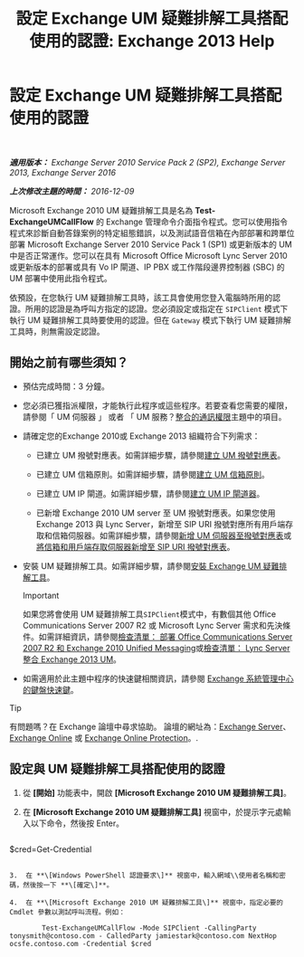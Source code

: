 ﻿---
title: '設定 Exchange UM 疑難排解工具搭配使用的認證: Exchange 2013 Help'
TOCTitle: 設定 Exchange UM 疑難排解工具搭配使用的認證
ms:assetid: 542b7718-9345-40cc-bcb2-e307e70a1fa2
ms:mtpsurl: https://technet.microsoft.com/zh-tw/library/Ff630916(v=EXCHG.150)
ms:contentKeyID: 56271548
ms.date: 05/21/2018
mtps_version: v=EXCHG.150
ms.translationtype: MT
---

# 設定 Exchange UM 疑難排解工具搭配使用的認證

 

_**適用版本：** Exchange Server 2010 Service Pack 2 (SP2), Exchange Server 2013, Exchange Server 2016_

_**上次修改主題的時間：** 2016-12-09_

Microsoft Exchange 2010 UM 疑難排解工具是名為 **Test-ExchangeUMCallFlow** 的 Exchange 管理命令介面指令程式。您可以使用指令程式來診斷自動答錄案例的特定組態錯誤，以及測試語音信箱在內部部署和跨單位部署 Microsoft Exchange Server 2010 Service Pack 1 (SP1) 或更新版本的 UM 中是否正常運作。您可以在具有 Microsoft Office Microsoft Lync Server 2010 或更新版本的部署或具有 Vo IP 閘道、IP PBX 或工作階段邊界控制器 (SBC) 的 UM 部署中使用此指令程式。

依預設，在您執行 UM 疑難排解工具時，該工具會使用您登入電腦時所用的認證。所用的認證是為呼叫方指定的認證。您必須設定或指定在 `SIPClient` 模式下執行 UM 疑難排解工具時要使用的認證。但在 `Gateway` 模式下執行 UM 疑難排解工具時，則無需設定認證。

## 開始之前有哪些須知？

  - 預估完成時間：3 分鐘。

  - 您必須已獲指派權限，才能執行此程序或這些程序。若要查看您需要的權限，請參閱「 UM 伺服器 」 或者 「 UM 服務？[整合的通訊權限](unified-messaging-permissions-exchange-2013-help.md)主題中的項目。

  - 請確定您的Exchange 2010或 Exchange 2013 組織符合下列需求：
    
      - 已建立 UM 撥號對應表。如需詳細步驟，請參閱[建立 UM 撥號對應表](https://docs.microsoft.com/zh-tw/exchange/voice-mail-unified-messaging/connect-voice-mail-system/create-um-dial-plan)。
    
      - 已建立 UM 信箱原則。如需詳細步驟，請參閱[建立 UM 信箱原則](https://docs.microsoft.com/zh-tw/exchange/voice-mail-unified-messaging/set-up-voice-mail/create-um-mailbox-policy)。
    
      - 已建立 UM IP 閘道。如需詳細步驟，請參閱[建立 UM IP 閘道器](https://docs.microsoft.com/zh-tw/exchange/voice-mail-unified-messaging/connect-voice-mail-system/create-um-ip-gateway)。
    
      - 已新增 Exchange 2010 UM server 至 UM 撥號對應表。如果您使用 Exchange 2013 與 Lync Server，新增至 SIP URI 撥號對應所有用戶端存取和信箱伺服器。如需詳細步驟，請參閱[新增 UM 伺服器至撥號對應表](https://go.microsoft.com/fwlink/p/?linkid=313051)或[將信箱和用戶端存取伺服器新增至 SIP URI 撥號對應表](add-mailbox-and-client-access-servers-to-a-sip-uri-dial-plan-exchange-2013-help.md)。

  - 安裝 UM 疑難排解工具。如需詳細步驟，請參閱[安裝 Exchange UM 疑難排解工具](install-the-exchange-um-troubleshooting-tool-exchange-2013-help.md)。
    
    > [!IMPORTANT]  
    > 如果您將會使用 UM 疑難排解工具<code>SIPClient</code>模式中，有數個其他 Office Communications Server 2007 R2 或 Microsoft Lync Server 需求和先決條件。如需詳細資訊，請參閱<a href="https://go.microsoft.com/fwlink/p/?linkid=311961">檢查清單： 部署 Office Communications Server 2007 R2 和 Exchange 2010 Unified Messaging</a>或<a href="checklist-integrate-exchange-2013-um-with-lync-server-exchange-2013-help.md">檢查清單： Lync Server 整合 Exchange 2013 UM</a>。


  - 如需適用於此主題中程序的快速鍵相關資訊，請參閱 [Exchange 系統管理中心的鍵盤快速鍵](keyboard-shortcuts-in-the-exchange-admin-center-exchange-online-protection-help.md)。


> [!TIP]  
> 有問題嗎？在 Exchange 論壇中尋求協助。 論壇的網址為：<a href="https://go.microsoft.com/fwlink/p/?linkid=60612">Exchange Server</a>、 <a href="https://go.microsoft.com/fwlink/p/?linkid=267542">Exchange Online</a> 或 <a href="https://go.microsoft.com/fwlink/p/?linkid=285351">Exchange Online Protection</a>。.




## 設定與 UM 疑難排解工具搭配使用的認證

1.  從 **\[開始\]** 功能表中，開啟 **\[Microsoft Exchange 2010 UM 疑難排解工具\]**。

2.  在 **\[Microsoft Exchange 2010 UM 疑難排解工具\]** 視窗中，於提示字元處輸入以下命令，然後按 Enter。
    
    ```powershell
$cred=Get-Credential
```

3.  在 **\[Windows PowerShell 認證要求\]** 視窗中，輸入網域\\使用者名稱和密碼，然後按一下 **\[確定\]**。

4.  在 **\[Microsoft Exchange 2010 UM 疑難排解工具\]** 視窗中，指定必要的 Cmdlet 參數以測試呼叫流程。例如：
    
        Test-ExchangeUMCallFlow -Mode SIPClient -CallingParty tonysmith@contoso.com - CalledParty jamiestark@contoso.com NextHop ocsfe.contoso.com -Credential $cred

